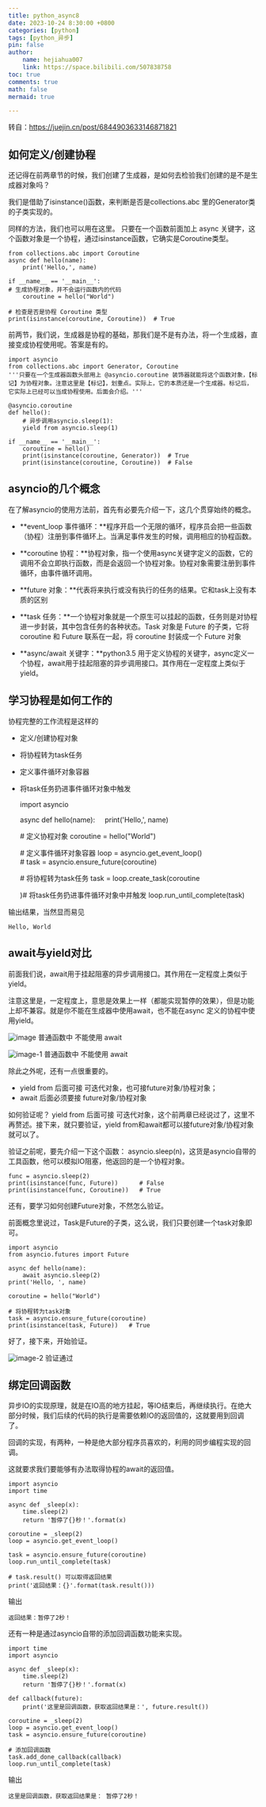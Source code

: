 ```yaml
---
title: python_async8
date: 2023-10-24 8:30:00 +0800
categories: [python]
tags: [python_异步]
pin: false
author: 
    name: hejiahua007
    link: https://space.bilibili.com/507838758
toc: true
comments: true
math: false
mermaid: true

---
```

转自：https://juejin.cn/post/6844903633146871821

## 如何定义/创建协程

还记得在前两章节的时候，我们创建了生成器，是如何去检验我们创建的是不是生成器对象吗？

我们是借助了isinstance()函数，来判断是否是collections.abc 里的Generator类的子类实现的。

同样的方法，我们也可以用在这里。
只要在一个函数前面加上 async 关键字，这个函数对象是一个协程，通过isinstance函数，它确实是Coroutine类型。

    from collections.abc import Coroutine
    async def hello(name):    
        print('Hello,', name)
    
    if __name__ == '__main__':    
    # 生成协程对象，并不会运行函数内的代码    
        coroutine = hello("World")    
    
    # 检查是否是协程 Coroutine 类型    
    print(isinstance(coroutine, Coroutine))  # True

前两节，我们说，生成器是协程的基础，那我们是不是有办法，将一个生成器，直接变成协程使用呢。答案是有的。


    import asyncio
    from collections.abc import Generator, Coroutine
    '''只要在一个生成器函数头部用上 @asyncio.coroutine 装饰器就能将这个函数对象，【标记】为协程对象。注意这里是【标记】，划重点。实际上，它的本质还是一个生成器。标记后，它实际上已经可以当成协程使用。后面会介绍。'''

    @asyncio.coroutine
    def hello():    
        # 异步调用asyncio.sleep(1):    
        yield from asyncio.sleep(1)

    if __name__ == '__main__':    
        coroutine = hello()    
        print(isinstance(coroutine, Generator))  # True    
        print(isinstance(coroutine, Coroutine))  # False

## asyncio的几个概念

在了解asyncio的使用方法前，首先有必要先介绍一下，这几个贯穿始终的概念。

- **event_loop 事件循环：**程序开启一个无限的循环，程序员会把一些函数（协程）注册到事件循环上。当满足事件发生的时候，调用相应的协程函数。
  
- **coroutine 协程：**协程对象，指一个使用async关键字定义的函数，它的调用不会立即执行函数，而是会返回一个协程对象。协程对象需要注册到事件循环，由事件循环调用。
  
- **future 对象：**代表将来执行或没有执行的任务的结果。它和task上没有本质的区别
  
- **task 任务：**一个协程对象就是一个原生可以挂起的函数，任务则是对协程进一步封装，其中包含任务的各种状态。Task 对象是 Future 的子类，它将 coroutine 和 Future 联系在一起，将 coroutine 封装成一个 Future 对象
  
- **async/await 关键字：**python3.5 用于定义协程的关键字，async定义一个协程，await用于挂起阻塞的异步调用接口。其作用在一定程度上类似于yield。

## 学习协程是如何工作的

协程完整的工作流程是这样的

- 定义/创建协程对象
- 将协程转为task任务
- 定义事件循环对象容器
- 将task任务扔进事件循环对象中触发

    import asyncio

    async def hello(name):    
        print('Hello,', name)

    # 定义协程对象
    coroutine = hello("World")

    # 定义事件循环对象容器
    loop = asyncio.get_event_loop()
    # task = asyncio.ensure_future(coroutine)

    # 将协程转为task任务
    task = loop.create_task(coroutine

    )# 将task任务扔进事件循环对象中并触发
    loop.run_until_complete(task)

输出结果，当然显而易见

    Hello, World

## await与yield对比

前面我们说，await用于挂起阻塞的异步调用接口。其作用在一定程度上类似于yield。

注意这里是，一定程度上，意思是效果上一样（都能实现暂停的效果），但是功能上却不兼容。就是你不能在生成器中使用await，也不能在async 定义的协程中使用yield。

![image](../assets/blog_res/2023-10-24-python_async2/image.png)
普通函数中 不能使用 await

![image-1](../assets/blog_res/2023-10-24-python_async2/image-1.png)
普通函数中 不能使用 await

除此之外呢，还有一点很重要的。

- yield from 后面可接 可迭代对象，也可接future对象/协程对象；
- await 后面必须要接 future对象/协程对象

如何验证呢？
yield from 后面可接 可迭代对象，这个前两章已经说过了，这里不再赘述。接下来，就只要验证，yield from和await都可以接future对象/协程对象就可以了。

验证之前呢，要先介绍一下这个函数：
asyncio.sleep(n)，这货是asyncio自带的工具函数，他可以模拟IO阻塞，他返回的是一个协程对象。

    func = asyncio.sleep(2)
    print(isinstance(func, Future))      # False
    print(isinstance(func, Coroutine))   # True

还有，要学习如何创建Future对象，不然怎么验证。

前面概念里说过，Task是Future的子类，这么说，我们只要创建一个task对象即可。

    import asyncio
    from asyncio.futures import Future

    async def hello(name):    
        await asyncio.sleep(2)    
    print('Hello, ', name)

    coroutine = hello("World")

    # 将协程转为task对象
    task = asyncio.ensure_future(coroutine)
    print(isinstance(task, Future))   # True

好了，接下来，开始验证。

![image-2](../assets/blog_res/2023-10-24-python_async2/image-2.png)
验证通过

## 绑定回调函数

异步IO的实现原理，就是在IO高的地方挂起，等IO结束后，再继续执行。在绝大部分时候，我们后续的代码的执行是需要依赖IO的返回值的，这就要用到回调了。

回调的实现，有两种，一种是绝大部分程序员喜欢的，利用的同步编程实现的回调。

这就要求我们要能够有办法取得协程的await的返回值。

    import asyncio
    import time

    async def _sleep(x):    
        time.sleep(2)    
        return '暂停了{}秒！'.format(x)

    coroutine = _sleep(2)
    loop = asyncio.get_event_loop()

    task = asyncio.ensure_future(coroutine)
    loop.run_until_complete(task)

    # task.result() 可以取得返回结果
    print('返回结果：{}'.format(task.result()))

输出

    返回结果：暂停了2秒！

还有一种是通过asyncio自带的添加回调函数功能来实现。

    import time
    import asyncio

    async def _sleep(x):    
        time.sleep(2)    
        return '暂停了{}秒！'.format(x)

    def callback(future):    
        print('这里是回调函数，获取返回结果是：', future.result())

    coroutine = _sleep(2)
    loop = asyncio.get_event_loop()
    task = asyncio.ensure_future(coroutine)

    # 添加回调函数
    task.add_done_callback(callback)
    loop.run_until_complete(task)

输出

    这里是回调函数，获取返回结果是： 暂停了2秒！
